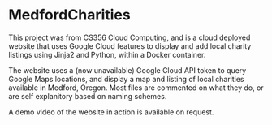 # MedfordCharities
This project was from CS356 Cloud Computing, and is a cloud deployed website that uses Google Cloud features to display and add local charity listings using Jinja2 and Python, within a Docker container.

The website uses a (now unavailable) Google Cloud API token to query Google Maps locations, and display a map and listing of local charities available in Medford, Oregon. Most files are commented on what they do, or are self explanitory based on naming schemes.

A demo video of the website in action is available on request.
